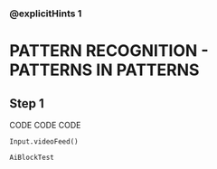 ### @explicitHints 1

# PATTERN RECOGNITION -  PATTERNS IN PATTERNS

## Step 1
CODE CODE CODE


```ghost
Input.videoFeed()
```

```package
AiBlockTest
```